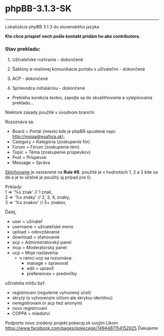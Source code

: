 # phpBB-3.1.3-SK
----------------
Lokalizácia phpBB 3.1.3 do slovenského jazyka

<b>Kto chce prispieť nech pošle kontakt pridám ho ako contributora.</b>

<h3>Stav prekladu:</h3>

1. Užívateľské rozhranie - dokončené

2. Šablóny e-mailovej komunikácie portálu s užívateľmi - dokončené

3. ACP - dokončené

4. Sprievodca inštaláciou - dokončené

- Prebieha korekcia textov, zapojte sa do skvalitňovania a vylepšovania prekladu...

Niektoré zásady použité v úvodnom branchi:

Rozoznáva sa:
- Board = Portál (miesto kde je phpBB spustené napr. http://mojaadresafora.sk); 
- Category = Kategória (zoskupenie fór)
- Forum = Fórum (zoskupenie tém)
- Topic = Téma (zoskupenie príspevkov)
- Post = Príspevok
- Message = Správa


<a href=https://wiki.phpbb.com/Plural_Rules#Short_Example>Skloňovanie</a> je nastavené na <b>Rule #8</b>, použité je v hodnotách 1, 2 a 3 kde sa dá a je to účelné je použitý aj prípad pre 0;

Príklady:   
1     =>  '%s znak' 	// 1 znak,  
2     =>  '%s znaky' 	// 2, 3, 4, znaky,  
3     =>  '%s znakov' 	// 5+ znakov, 


Ďalej,
- user = užívateľ
- username = užívateľské meno
- upload = odovzdávanie
- download = sťahovanie
- acp = Administrátorský panel
- mcp = Moderátorský panel
- ucp = Moje nastavenia
  - v rámci ucp sa rozoznáva:
    - manage = spravovať
    - edit = upraviť
    - preferences = predvoľby
    
užívatelia môžu byť:
- registrovaní (regulérne vytvorený účet)
- skrytý (s vytvoreným účtom ale skrytou identitou)
- neregistrovaní (v acp tiež anonym)
- novo registrovaní
- COPPA = mladiství
  
Podporte novo zrodený projekt pokecaj.sk svojim Likom
https://www.facebook.com/pages/pokecajsk/1494487154152925
Ďakujeme
